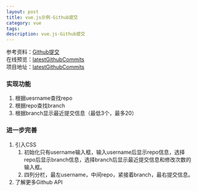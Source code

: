 ```yaml
---
layout: post
title: vue.js示例-Github提交
category: vue
tags: 
description: vue.js-Github提交
---
```


参考资料：[Github提交](http://cn.vuejs.org/examples/commits.html)  
在线预览：[latestGithubCommits](https://byr-gdp.github.io/latest_commits_via_vue.js)  
项目地址：[latestGithubCommits](https://github.com/byr-gdp/latest_commits_via_vue.js/)

### 实现功能

1. 根据uesrname查找repo
2. 根据repo查找branch
3. 根据branch显示最近提交信息（最低3个，最多20）

### 进一步完善
1. 引入CSS
	1. 初始化只有username输入框，输入username后显示repo信息，选择repo后显示branch信息，选择branch后显示最近提交信息和修改次数的输入框。
	2. 四列分栏，最左username，中间repo，紧接着branch，最右提交信息。
2. 了解更多Github API


